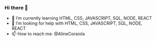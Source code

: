 ### Hi there 👋

- 🌱 I’m currently learning HTML, CSS, JAVASCRIPT, SQL, NODE, REACT
- 🤔 I’m looking for help with HTML, CSS, JAVASCRIPT, SQL, NODE, REACT
- 📫 How to reach me: @AlineCoraiola
